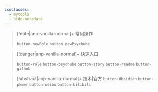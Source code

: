 ```yaml
---
cssclasses:
  - mytools
  - hide-metadata
---
```

> [!note|anp-vanilla-normal]+ 常用操作
> 
> `button-newRole` `button-newPsychube`

> [!danger|anp-vanilla-normal]+ 快速入口
> 
> `button-role` `button-psychube` `button-story` `button-readme` `button-github`

> [!abstract|anp-vanilla-normal]+ 技术|官方
> `button-Obsidian` `button-pkmer` `button-weibo` `button-bilibili`